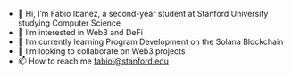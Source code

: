 - 👋 Hi, I’m Fabio Ibanez, a second-year student at Stanford University studying Computer Science
- 👀 I’m interested in Web3 and DeFi
- 🌱 I’m currently learning Program Development on the Solana Blockchain
- 💞️ I’m looking to collaborate on Web3 projects
- 📫 How to reach me fabioi@stanford.edu

<!---
fabioibanez/fabioibanez is a ✨ special ✨ repository because its `README.md` (this file) appears on your GitHub profile.
You can click the Preview link to take a look at your changes.
--->
